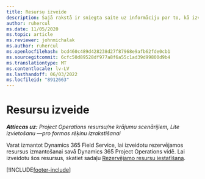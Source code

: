 ```yaml
---
title: Resursu izveide
description: Šajā rakstā ir sniegta saite uz informāciju par to, kā izveidot rezervējamos resursus.
author: ruhercul
ms.date: 11/05/2020
ms.topic: article
ms.reviewer: johnmichalak
ms.author: ruhercul
ms.openlocfilehash: bcd460c489d428238d27f87968e9afb62fde0cb1
ms.sourcegitcommit: 6cfc50d89528df977a8f6a55c1ad39d99800d9b4
ms.translationtype: MT
ms.contentlocale: lv-LV
ms.lasthandoff: 06/03/2022
ms.locfileid: "8912663"
---
```

# <a name="create-resources"></a>Resursu izveide

_**Attiecas uz:** Project Operations resursu/ne krājumu scenārijiem, Lite izvietošanu —pro formas rēķinu izrakstīšanai_

Varat izmantot Dynamics 365 Field Service, lai izveidotu rezervējamos resursus izmantošanai savā Dynamics 365 Project Operations vidē. Lai izveidotu šos resursus, skatiet sadaļu [Rezervējamo resursu iestatīšana](/dynamics365/field-service/set-up-bookable-resources).


[!INCLUDE[footer-include](../includes/footer-banner.md)]